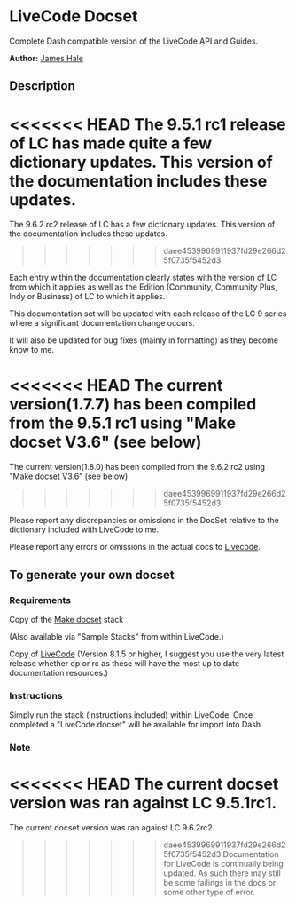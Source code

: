 
LiveCode Docset
=======================


Complete Dash compatible version of the LiveCode API and Guides.

**Author:** [James Hale](https://github.com/jameshale)

## Description
<<<<<<< HEAD
The 9.5.1 rc1 release of LC has made quite a few dictionary updates. This version of the documentation includes these updates.
=======
The 9.6.2 rc2 release of LC has a few dictionary updates. This version of the documentation includes these updates.
>>>>>>> daee4539969911937fd29e266d25f0735f5452d3

Each entry within the 
documentation clearly states with the version of LC from which it applies as well as the Edition (Community, Community Plus, Indy or Business) of LC to which it applies. 

This documentation set will be updated with each release of the LC 9 series where a significant documentation change occurs.

It will also be updated for bug fixes (mainly in formatting) as they become know to me.

<<<<<<< HEAD
The current version(1.7.7) has been compiled from the 9.5.1 rc1 using "Make docset V3.6" (see below)
=======
The current version(1.8.0) has been compiled from the 9.6.2 rc2 using "Make docset V3.6" (see below)
>>>>>>> daee4539969911937fd29e266d25f0735f5452d3

Please report any discrepancies or omissions in the DocSet relative to the dictionary included with LiveCode to me.

Please report any errors or omissions in the actual docs to [Livecode](https://quality.livecode.com).


## To generate your own docset

### Requirements


Copy of the [Make docset](http://livecodeshare.runrev.com/stack/845/Make-DocSet) stack

(Also available via "Sample Stacks" from within LiveCode.)

Copy of [LiveCode](http://downloads.livecode.com/livecode/) (Version 8.1.5 or higher, I suggest you use the very latest release whether dp or rc as these will have the most up to date documentation resources.)



### Instructions
Simply run the stack (instructions included) within LiveCode. Once completed a "LiveCode.docset" will be available for import into Dash.

### Note
<<<<<<< HEAD
The current docset version was ran against LC 9.5.1rc1. 
=======
The current docset version was ran against LC 9.6.2rc2 
>>>>>>> daee4539969911937fd29e266d25f0735f5452d3
Documentation for LiveCode is continually being updated. As such there may still be some failings in the docs or some other type of error.

